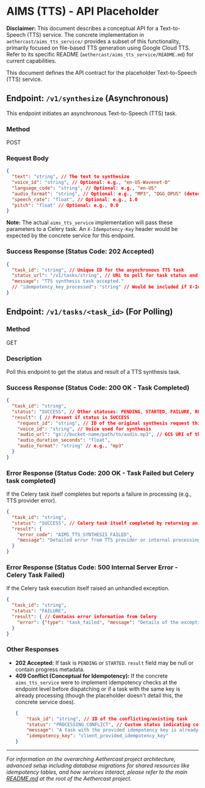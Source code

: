 # AIMS (TTS) - API Placeholder

**Disclaimer:** This document describes a conceptual API for a Text-to-Speech (TTS) service. The concrete implementation in `aethercast/aims_tts_service/` provides a subset of this functionality, primarily focused on file-based TTS generation using Google Cloud TTS. Refer to its specific README (`aethercast/aims_tts_service/README.md`) for current capabilities.

This document defines the API contract for the placeholder Text-to-Speech (TTS) service.

## Endpoint: `/v1/synthesize` (Asynchronous)

This endpoint initiates an asynchronous Text-to-Speech (TTS) task.

### Method
POST

### Request Body
```json
{
  "text": "string", // The text to synthesize
  "voice_id": "string", // Optional: e.g., "en-US-Wavenet-D"
  "language_code": "string", // Optional: e.g., "en-US"
  "audio_format": "string", // Optional: e.g., "MP3", "OGG_OPUS" (determines GCS object extension)
  "speech_rate": "float", // Optional: e.g., 1.0
  "pitch": "float" // Optional: e.g., 0.0
}
```
**Note:** The actual `aims_tts_service` implementation will pass these parameters to a Celery task. An `X-Idempotency-Key` header would be expected by the concrete service for this endpoint.

### Success Response (Status Code: 202 Accepted)
```json
{
  "task_id": "string", // Unique ID for the asynchronous TTS task
  "status_url": "/v1/tasks/string", // URL to poll for task status and result
  "message": "TTS synthesis task accepted."
  // "idempotency_key_processed": "string" // Would be included if X-Idempotency-Key was processed
}
```

## Endpoint: `/v1/tasks/<task_id>` (For Polling)

### Method
GET

### Description
Poll this endpoint to get the status and result of a TTS synthesis task.

### Success Response (Status Code: 200 OK - Task Completed)
```json
{
  "task_id": "string",
  "status": "SUCCESS", // Other statuses: PENDING, STARTED, FAILURE, RETRY
  "result": { // Present if status is SUCCESS
    "request_id": "string", // ID of the original synthesis request this task fulfilled
    "voice_id": "string", // Voice used for synthesis
    "audio_url": "gs://bucket-name/path/to/audio.mp3", // GCS URI of the generated audio
    "audio_duration_seconds": "float",
    "audio_format": "string" // e.g., "mp3"
  }
}
```

### Error Response (Status Code: 200 OK - Task Failed but Celery task completed)
If the Celery task itself completes but reports a failure in processing (e.g., TTS provider error).
```json
{
  "task_id": "string",
  "status": "SUCCESS", // Celery task itself completed by returning an error structure
  "result": {
    "error_code": "AIMS_TTS_SYNTHESIS_FAILED",
    "message": "Detailed error from TTS provider or internal processing."
  }
}
```

### Error Response (Status Code: 500 Internal Server Error - Celery Task Failed)
If the Celery task execution itself raised an unhandled exception.
```json
{
  "task_id": "string",
  "status": "FAILURE",
  "result": { // Contains error information from Celery
    "error": {"type": "task_failed", "message": "Details of the exception..."}
  }
}
```

### Other Responses
-   **202 Accepted:** If task is `PENDING` or `STARTED`. `result` field may be null or contain progress metadata.
-   **409 Conflict (Conceptual for Idempotency):** If the concrete `aims_tts_service` were to implement idempotency checks at the endpoint level before dispatching or if a task with the same key is already processing (though the placeholder doesn't detail this, the concrete service does).
    ```json
    {
        "task_id": "string", // ID of the conflicting/existing task
        "status": "PROCESSING_CONFLICT", // Custom status indicating conflict
        "message": "A task with the provided idempotency key is already processing.",
        "idempotency_key": "client_provided_idempotency_key"
    }
    ```

---

*For information on the overarching Aethercast project architecture, advanced setup including database migrations for shared resources like idempotency tables, and how services interact, please refer to the main [README.md](../../../README.md) at the root of the Aethercast project.*
